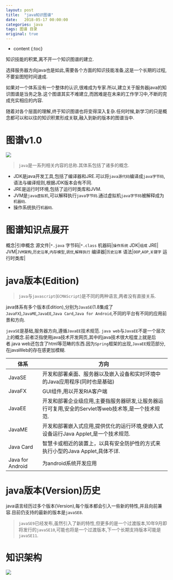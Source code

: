 ```yaml
---
layout: post
title:  "java知识图谱"
date:   2018-05-17 00:00:00
categories: java
tags: 图谱 目录
original: true
---
```


* content
{:toc}

知识技能的积累,离不开一个知识图谱的建立.

选择服务器方向java也是如此,需要各个方面的知识技能准备,这是一个长期的过程,不要妄图短时间速成.

如果对一个体系没有一个整体的认识,很难成为专家.所以,建立关于服务器java的知识图谱是当务之急.这个图谱其实不难建立,而困难是在未来的工作学习中,不断的完成充实相应的内容.

随着对各个层面的理解,终于知识图谱也将变得深入复杂.任何时候,新学习的只是概念都可以和以往的知识积累形成关联,融入到新的版本的图谱当中.





# 图谱v1.0

![](http://p8t4291gd.bkt.clouddn.com/markdown-image-paste-1527052996097)

> `java`是一系列相关内容的总称.其体系包括了诸多的概念.

- JDK是java开发工具,包括了编译器和JRE.可以将`java源代码`编译成`java字节码`,语法与编译规则,根据JDK版本会有不同.
- JRE是运行时环境,包括了运行时类库和JVM.
- JVM是`java虚拟机`,可以解释执行`java字节码`.通过虚拟机`java字节码`被解释成为`机器码`.
- 操作系统执行`机器码`.


# 图谱知识点展开
概念|引申概念
源文件|`*.java`
字节码|`*.class`
机器码|`操作系统`
JDK|`组成`
JRE|
JVM|`JVM架构`,`历史沿革`,`内存模型`,`调优`,`解释执行`
编译器|`历史沿革`
语法|`OOP`,`AOP`,`关键字`
运行时类库|




# java版本(Edition)

> `java`与`javascript`(`ECMAScript`)是不同的两种语言,两者没有直接关系.

java体系有多个版本(Edition),分别为`JavaSE`(1.8集成了`JavaFX`),`JavaME`,`JavaEE`,`Java Card`,`Java for Android`,不同的平台有不同的应用前景和方向.

`javaSE`是基础,服务器方向,遵循`JavaEE`技术规范.
`java web`与`JavaEE`不是一个层次上的概念.前者泛指使用java技术开发网页,其中的java技术很大程度上就是后者.java web还包含了html等范畴的东西.因为`Spring`框架的出现,`JavaEE`规范部分,在javaWeb的存在感更加模糊.

体系|方向
---|---
JavaSE|开发和部署桌面、服务器以及嵌入设备和实时环境中的Java应用程序(同时也是基础)
JavaFX|GUI组件,用以开发RIA客户端
JavaEE|开发和部署企业级应用,主要指服务器研发,让服务器运行可复用,安全的Servlet等web技术等,是一个技术规范.
JavaME|开发和部署嵌入式应用,提供优化的运行环境,使嵌入式设备运行Java Applet,是一个技术规范.
Java Card|智慧卡或相近的装置上，以具有安全防护性的方式来执行小型的Java Applet,具体不详.
Java for Android|为android系统开发应用


# java版本(Version)历史

java语言经历过多个版本(Version),每个版本都会引入一些新的特性,并且向前兼容.目前仍支持的最新的版本是`javaSE8`.

> `javaSE9`已经发布,虽然引入了新的特性,但更多的是一个过渡版本,10年9月即将发行的`javaSE10`,可能也将是一个过渡版本,下一个长期支持版本可能是`javaSE11`.







# 知识架构

![](http://p8t4291gd.bkt.clouddn.com/markdown-image-paste-1526612010561)


